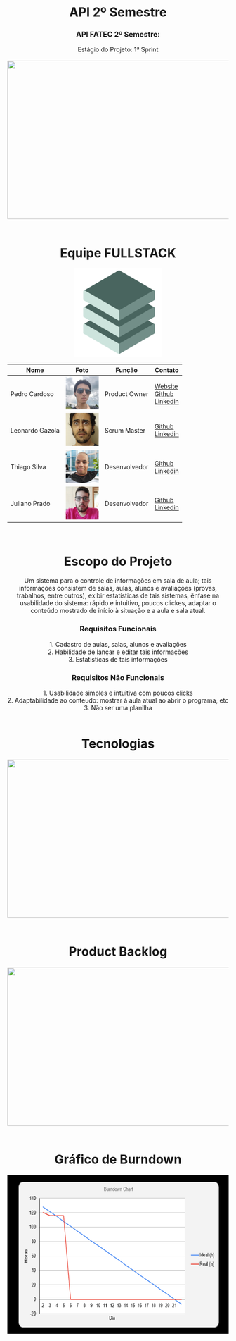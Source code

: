 <div align="center">
  <h1>API 2º Semestre</h1>
  <h3>API FATEC 2º Semestre:</h3>
  Estágio do Projeto: 1ª Sprint<br>
  <br>
  <img src="/readme/projeto.png" width="640" height="360"><br>
  <br>

  <h1>Equipe FULLSTACK<br></h1>
  <img src="/readme/fullstack.png" width="200" height="200"><br>
  <table style="align: left">
      <thead>
        <th>Nome</th>
        <th>Foto</th>
        <th>Função</th>
        <th>Contato</th>
      </thead>
      <tbody>
        <tr>
          <td>Pedro Cardoso</td>
          <td><img src="/readme/pedro.png" width="75px" height="75px"></td>
          <td>Product Owner</td>
          <td>
            <a href="https://phsc.rf.gd">Website</a><br>
            <a href="https://github.com/PhscZ">Github</a><br>
            <a href="https://linkedin.com/in/pedro-cardoso-6b93011b6/">Linkedin</a>
          </td>
        </tr>
        <tr>
          <td>Leonardo Gazola</td>
          <td><img src="/readme/leo.png" width="75px" height="75px"></td>
          <td>Scrum Master</td>
          <td>
            <a href="https://github.com/Leonardo-Gazola-Medeiros">Github</a><br>
            <a href="https://linkedin.com/in/leonardo-gazola/">Linkedin</a>
          </td>
        </tr>
        <tr>
          <td>Thiago Silva</td>
          <td><img src="/readme/thiago.png" width="75px" height="75px"></td>
          <td>Desenvolvedor</td>
          <td>
            <a href="https://github.com/thiagosilva89">Github</a><br>
            <a href="https://linkedin.com/in/thiago-c-silva-49bb74168">Linkedin</a>
          </td>
        </tr>
        <tr>
          <td>Juliano Prado</td>
          <td><img src="/readme/juliano.png" width="75px" height="75px"></td>
          <td>Desenvolvedor</td>
          <td>
            <a href="https://github.com/julianopradoo">Github</a><br>
            <a href="https://linkedin.com/in/">Linkedin</a>
          </td>
        </tr>
    </tbody>
  </table>
  <br>

  <h1>Escopo do Projeto</h1>
  Um sistema para o controle de informações em sala de aula; tais informações consistem de salas, aulas, alunos e avaliações (provas, trabalhos, entre outros), exibir estatísticas de tais sistemas, ênfase na usabilidade do sistema: rápido e intuitivo, poucos clickes, adaptar o conteúdo mostrado de início à situação e a aula e sala atual.
  <br>
  
  <h3>Requisitos Funcionais</h3>
  1. Cadastro de aulas, salas, alunos e avaliações<br>
  2. Habilidade de lançar e editar tais informações<br>
  3. Estatisticas de tais informações<br>
  <h3>Requisitos Não Funcionais</h3>
  1. Usabilidade simples e intuitiva com poucos clicks<br>
  2. Adaptabilidade ao conteudo: mostrar à aula atual ao abrir o programa, etc<br>
  3. Não ser uma planilha<br>

  <br>
  
  <h1>Tecnologias</h1>
  <img src="/readme/tecnologias.png" width="640" height="360"><br>
 
  
  <br>
  
  <h1>Product Backlog</h1>
  <img src="/readme/backlog.png" width="640" height="360"><br>
  
  <br>
  
  <h1>Gráfico de Burndown</h1>
  <img src="/readme/Grafico_Burndown_Sprint1.png" width="640" height="360"><br>
  
  <br>
    
</div>

